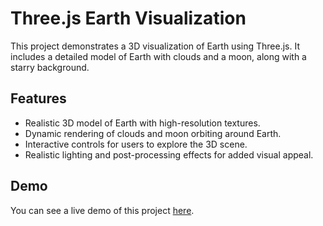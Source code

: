 # Three.js Earth Visualization

This project demonstrates a 3D visualization of Earth using Three.js. It includes a detailed model of Earth with clouds and a moon, along with a starry background.

## Features

- Realistic 3D model of Earth with high-resolution textures.
- Dynamic rendering of clouds and moon orbiting around Earth.
- Interactive controls for users to explore the 3D scene.
- Realistic lighting and post-processing effects for added visual appeal.

## Demo

You can see a live demo of this project [here](https://jerald-golden.github.io/3D-World/).
